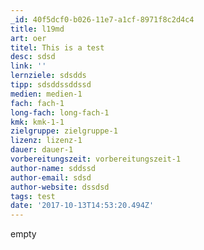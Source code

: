 ```yaml
---
_id: 40f5dcf0-b026-11e7-a1cf-8971f8c2d4c4
title: l19md
art: oer
titel: This is a test
desc: sdsd
link: ''
lernziele: sdsdds
tipp: sdsddssddssd
medien: medien-1
fach: fach-1
long-fach: long-fach-1
kmk: kmk-1-1
zielgruppe: zielgruppe-1
lizenz: lizenz-1
dauer: dauer-1
vorbereitungszeit: vorbereitungszeit-1
author-name: sddssd
author-email: sdsd
author-website: dssdsd
tags: test
date: '2017-10-13T14:53:20.494Z'
---
```

empty

